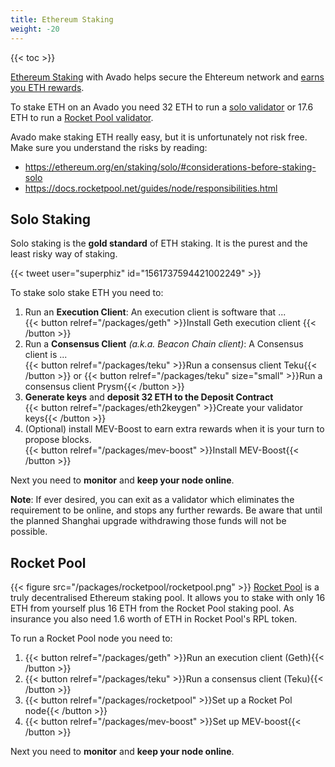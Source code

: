 ```yaml
---
title: Ethereum Staking
weight: -20
---
```


{{< toc >}}

[Ethereum Staking](https://ethereum.org/en/staking/solo) with Avado helps secure the Ehtereum network and [earns you ETH rewards](https://ava.do/#ethvalidator). 

To stake ETH on an Avado you need 32 ETH to run a [solo validator](#solo-staking) or 17.6 ETH to run a [Rocket Pool validator](#rocket-pool).

Avado make staking ETH really easy, but it is unfortunately not risk free.
Make sure you understand the risks by reading:
* <https://ethereum.org/en/staking/solo/#considerations-before-staking-solo>
* <https://docs.rocketpool.net/guides/node/responsibilities.html>

## Solo Staking

Solo staking is the **gold standard** of ETH staking. It is the purest and the least risky way of staking.

{{< tweet user="superphiz" id="1561737594421002249" >}}

To stake solo stake ETH you need to:
1.  Run an **Execution Client**: An execution client is software that ...  
    {{< button relref="/packages/geth" >}}Install Geth execution client {{< /button >}}
2. Run a **Consensus Client** _(a.k.a. Beacon Chain client)_: A Consensus client is ...  
    {{< button relref="/packages/teku" >}}Run a consensus client Teku{{< /button >}} or {{< button relref="/packages/teku" size="small" >}}Run a consensus client Prysm{{< /button >}}
3. **Generate keys** and **deposit 32 ETH to the Deposit Contract**  
   {{< button relref="/packages/eth2keygen" >}}Create your validator keys{{< /button >}}
4. (Optional) install MEV-Boost to earn extra rewards when it is your turn to propose blocks.  
   {{< button relref="/packages/mev-boost" >}}Install MEV-Boost{{< /button >}}

Next you need to **monitor** and **keep your node online**.

**Note**: If ever desired, you can exit as a validator which eliminates the requirement to be online, and stops any further rewards. Be aware that until the planned Shanghai upgrade withdrawing those funds will not be possible.

## Rocket Pool

{{< figure src="/packages/rocketpool/rocketpool.png" >}}
[Rocket Pool](https://rocketpool.net/) is a truly decentralised Ethereum staking pool. It allows you to stake with only 16 ETH from yourself plus 16 ETH from the Rocket Pool staking pool. As insurance you also need 1.6 worth of ETH in Rocket Pool's RPL token.

To run a Rocket Pool node you need to:
1. {{< button relref="/packages/geth" >}}Run an execution client (Geth){{< /button >}}
2. {{< button relref="/packages/teku" >}}Run a consensus client (Teku){{< /button >}}
3. {{< button relref="/packages/rocketpool" >}}Set up a Rocket Pol node{{< /button >}}
4. {{< button relref="/packages/mev-boost" >}}Set up MEV-boost{{< /button >}}

Next you need to **monitor** and **keep your node online**.
